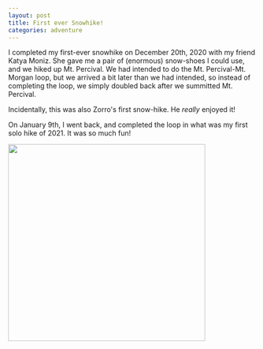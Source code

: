 ```yaml
---
layout: post
title: First ever Snowhike!
categories: adventure
---
```


I completed my first-ever snowhike on December 20th, 2020 with my friend Katya
Moniz. She gave me a pair of (enormous) snow-shoes I could use, and we hiked up
Mt. Percival. We had intended to do the Mt. Percival-Mt. Morgan loop, but we
arrived a bit later than we had intended, so instead of completing the loop, we
simply doubled back after we summitted Mt. Percival.

Incidentally, this was also Zorro's first snow-hike. He *really* enjoyed it!

On January 9th, I went back, and completed the loop in what was my first solo
hike of 2021. It was so much fun!

<img id="View from Mt. Percival"
src="https://dangeles.github.io/images/snowhike.jpg" width="400" class="rotate180">
